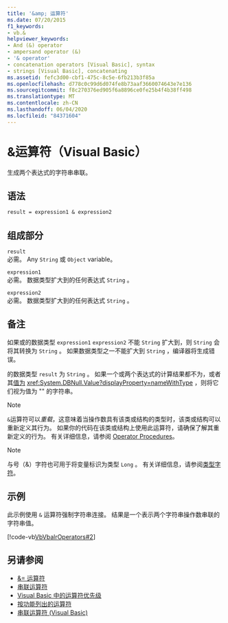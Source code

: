 ```yaml
---
title: '&amp; 运算符'
ms.date: 07/20/2015
f1_keywords:
- vb.&
helpviewer_keywords:
- And (&) operator
- ampersand operator (&)
- '& operator'
- concatenation operators [Visual Basic], syntax
- strings [Visual Basic], concatenating
ms.assetid: fefc3d00-cbf1-475c-8c5e-6fb213b3f85a
ms.openlocfilehash: d778c0c99d6d074fe8b73aaf3660074643e7e136
ms.sourcegitcommit: f8c270376ed905f6a8896ce0fe25b4f4b38ff498
ms.translationtype: MT
ms.contentlocale: zh-CN
ms.lasthandoff: 06/04/2020
ms.locfileid: "84371604"
---
```

# <a name="amp-operator-visual-basic"></a>&amp;运算符（Visual Basic）
生成两个表达式的字符串串联。  
  
## <a name="syntax"></a>语法  
  
```vb  
result = expression1 & expression2  
```  
  
## <a name="parts"></a>组成部分  
 `result`  
 必需。 Any `String` 或 `Object` variable。  
  
 `expression1`  
 必需。 数据类型扩大到的任何表达式 `String` 。  
  
 `expression2`  
 必需。 数据类型扩大到的任何表达式 `String` 。  
  
## <a name="remarks"></a>备注  
 如果或的数据类型 `expression1` `expression2` 不能 `String` 扩大到，则 `String` 会将其转换为 `String` 。 如果数据类型之一不能扩大到 `String` ，编译器将生成错误。  
  
 的数据类型 `result` 为 `String` 。 如果一个或两个表达式的计算结果都不为，或者其[值为](../nothing.md) <xref:System.DBNull.Value?displayProperty=nameWithType> ，则将它们视为值为 "" 的字符串。  
  
> [!NOTE]
> `&`运算符可以*重载*，这意味着当操作数具有该类或结构的类型时，该类或结构可以重新定义其行为。 如果你的代码在该类或结构上使用此运算符，请确保了解其重新定义的行为。 有关详细信息，请参阅 [Operator Procedures](../../programming-guide/language-features/procedures/operator-procedures.md)。  
  
> [!NOTE]
> 与号（&）字符也可用于将变量标识为类型 `Long` 。 有关详细信息，请参阅[类型字符](../../programming-guide/language-features/data-types/type-characters.md)。  
  
## <a name="example"></a>示例  
 此示例使用 `&` 运算符强制字符串连接。 结果是一个表示两个字符串操作数串联的字符串值。  
  
 [!code-vb[VbVbalrOperators#2](~/samples/snippets/visualbasic/VS_Snippets_VBCSharp/VbVbalrOperators/VB/Class1.vb#2)]  
  
## <a name="see-also"></a>另请参阅

- [&= 运算符](and-assignment-operator.md)
- [串联运算符](concatenation-operators.md)
- [Visual Basic 中的运算符优先级](operator-precedence.md)
- [按功能列出的运算符](operators-listed-by-functionality.md)
- [串联运算符 (Visual Basic)](../../programming-guide/language-features/operators-and-expressions/concatenation-operators.md)
